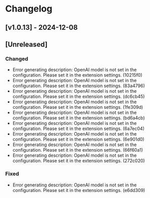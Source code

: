 # Changelog

## [v1.0.13] - 2024-12-08

## [Unreleased]

### Changed
- Error generating description: OpenAI model is not set in the configuration. Please set it in the extension settings. (10215f0)
- Error generating description: OpenAI model is not set in the configuration. Please set it in the extension settings. (83a4796)
- Error generating description: OpenAI model is not set in the configuration. Please set it in the extension settings. (dc6cb45)
- Error generating description: OpenAI model is not set in the configuration. Please set it in the extension settings. (1fe309d)
- Error generating description: OpenAI model is not set in the configuration. Please set it in the extension settings. (bd6a4cb)
- Error generating description: OpenAI model is not set in the configuration. Please set it in the extension settings. (6a7ec04)
- Error generating description: OpenAI model is not set in the configuration. Please set it in the extension settings. (6e901d0)
- Error generating description: OpenAI model is not set in the configuration. Please set it in the extension settings. (66f60a1)
- Error generating description: OpenAI model is not set in the configuration. Please set it in the extension settings. (272c020)

### Fixed
- Error generating description: OpenAI model is not set in the configuration. Please set it in the extension settings. (e6dd309)

